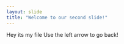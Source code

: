 ```yaml
---
layout: slide
title: "Welcome to our second slide!"
---
```

Hey its my file
Use the left arrow to go back!
